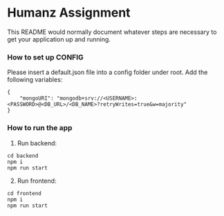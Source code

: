 # Humanz Assignment

This README would normally document whatever steps are necessary to get your application up and running.

### How to set up CONFIG

Please insert a default.json file into a config folder under root. Add the following variables:

```
{
    "mongoURI": "mongodb+srv://<USERNAME>:<PASSWORD>@<DB_URL>/<DB_NAME>?retryWrites=true&w=majority"
}
```

### How to run the app

1. Run backend:

```
cd backend
npm i
npm run start
```

2. Run frontend:

```
cd frontend
npm i
npm run start
```
